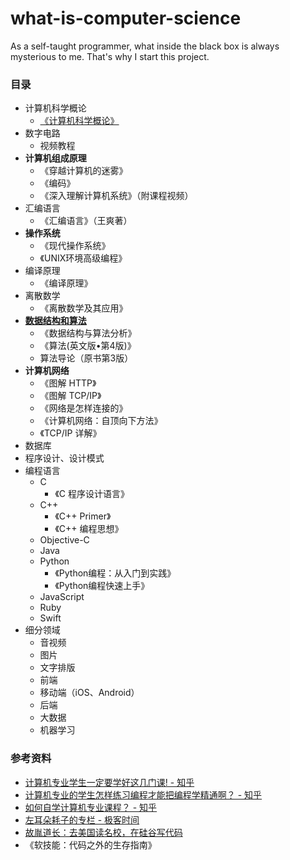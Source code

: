 # what-is-computer-science
As a self-taught programmer, what inside the black box is always mysterious to me. That's why I start this project. 

### 目录
- 计算机科学概论
  - [《计算机科学概论》](https://github.com/ShannonChenCHN/what-is-computer-science/issues/1)
- 数字电路
  - 视频教程
- **计算机组成原理**
  - 《穿越计算机的迷雾》
  - 《编码》
  - 《深入理解计算机系统》（附课程视频）
- 汇编语言
  - 《汇编语言》（王爽著）
- **操作系统**
  - 《现代操作系统》
  - 《UNIX环境高级编程》
- 编译原理
  - 《编译原理》
- 离散数学
  - 《离散数学及其应用》
- **[数据结构和算法](https://github.com/ShannonChenCHN/algorithm-and-data-structure)**
  - 《数据结构与算法分析》
  - 《算法(英文版•第4版)》
  - 算法导论（原书第3版）
- **计算机网络**
  - 《图解 HTTP》
  - 《图解 TCP/IP》
  - 《网络是怎样连接的》
  - 《计算机网络：自顶向下方法》
  - 《TCP/IP 详解》
- 数据库
- 程序设计、设计模式
- 编程语言
  - C
    - 《C 程序设计语言》
  - C++
    - 《C++ Primer》
    - 《C++ 编程思想》
  - Objective-C
  - Java
  - Python
    - 《Python编程：从入门到实践》
    - 《Python编程快速上手》
  - JavaScript
  - Ruby
  - Swift
- 细分领域
  - 音视频
  - 图片
  - 文字排版
  - 前端
  - 移动端（iOS、Android）
  - 后端
  - 大数据
  - 机器学习
  
  
### 参考资料
- [计算机专业学生一定要学好这几门课! - 知乎](https://zhuanlan.zhihu.com/p/36036331)
- [计算机专业的学生怎样练习编程才能把编程学精通啊？ - 知乎](https://www.zhihu.com/question/263445600)
- [如何自学计算机专业课程？ - 知乎](https://zhuanlan.zhihu.com/p/26804195)
- [左耳朵耗子的专栏 - 极客时间](https://time.geekbang.org/column/intro/48?code=VznxDnLQDX-vI3YOLFe1sRcB9fN-BYi8QhSJmMATsys%3D)
- [故胤道长：去美国读名校，在硅谷写代码](http://m.quzhiboapp.com/?#!/intro/108?liveId=295%20%EF%BD%9E)
- 《软技能：代码之外的生存指南》
